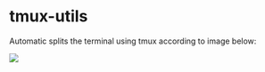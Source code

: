# tmux-utils
Automatic splits the terminal using tmux according to image below:

![](./imgs/tmux_script.jpg)
